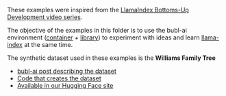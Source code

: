 These examples were inspired from the [LlamaIndex Bottoms-Up Development video series](https://docs.llamaindex.ai/en/stable/getting_started/discover_llamaindex.html).

The objective of the examples in this folder is to use the bubl-ai environment ([container](https://github.com/bubl-ai/llamaindex-project/tree/main/docker) + [library](https://github.com/bubl-ai/llamaindex-project/tree/main/bubls/bubls)) to experiment with ideas and learn [llama-index](https://docs.llamaindex.ai/en/stable/) at the same time.

The synthetic dataset used in these examples is the **Williams Family Tree**
- [bubl-ai post describing the dataset](https://bubl-ai.com/posts/Data-for-evaluating-different-RAGs/)
- [Code that creates the dataset](https://github.com/bubl-ai/llamaindex-project/blob/main/builders/family_tree_synthetic_data/williams_family.py)
- [Available in our Hugging Face site](https://huggingface.co/datasets/bubl-ai/williams_family_tree)